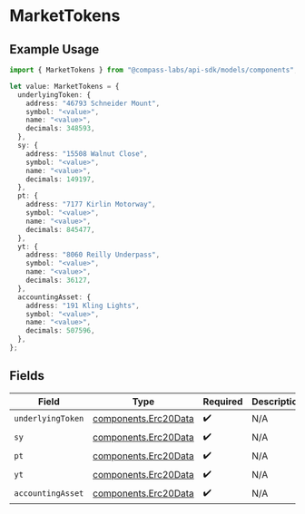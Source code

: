 # MarketTokens

## Example Usage

```typescript
import { MarketTokens } from "@compass-labs/api-sdk/models/components";

let value: MarketTokens = {
  underlyingToken: {
    address: "46793 Schneider Mount",
    symbol: "<value>",
    name: "<value>",
    decimals: 348593,
  },
  sy: {
    address: "15508 Walnut Close",
    symbol: "<value>",
    name: "<value>",
    decimals: 149197,
  },
  pt: {
    address: "7177 Kirlin Motorway",
    symbol: "<value>",
    name: "<value>",
    decimals: 845477,
  },
  yt: {
    address: "8060 Reilly Underpass",
    symbol: "<value>",
    name: "<value>",
    decimals: 36127,
  },
  accountingAsset: {
    address: "191 Kling Lights",
    symbol: "<value>",
    name: "<value>",
    decimals: 507596,
  },
};
```

## Fields

| Field                                                        | Type                                                         | Required                                                     | Description                                                  |
| ------------------------------------------------------------ | ------------------------------------------------------------ | ------------------------------------------------------------ | ------------------------------------------------------------ |
| `underlyingToken`                                            | [components.Erc20Data](../../models/components/erc20data.md) | :heavy_check_mark:                                           | N/A                                                          |
| `sy`                                                         | [components.Erc20Data](../../models/components/erc20data.md) | :heavy_check_mark:                                           | N/A                                                          |
| `pt`                                                         | [components.Erc20Data](../../models/components/erc20data.md) | :heavy_check_mark:                                           | N/A                                                          |
| `yt`                                                         | [components.Erc20Data](../../models/components/erc20data.md) | :heavy_check_mark:                                           | N/A                                                          |
| `accountingAsset`                                            | [components.Erc20Data](../../models/components/erc20data.md) | :heavy_check_mark:                                           | N/A                                                          |